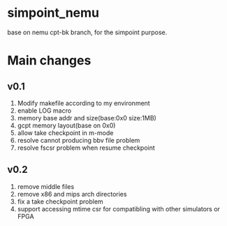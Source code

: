 # simpoint_nemu
base on nemu cpt-bk branch, for the simpoint purpose.

# Main changes
## v0.1
1) Modify makefile according to my environment
2) enable LOG macro
3) memory base addr and size(base:0x0 size:1MB)
4) gcpt memory layout(base on 0x0)
5) allow take checkpoint in m-mode
6) resolve cannot producing bbv file problem
7) resolve fscsr problem when resume checkpoint
## v0.2
1) remove middle files 
2) remove x86 and mips arch directories
3) fix a take checkpoint problem
4) support accessing mtime csr for compatibling with other simulators or FPGA

